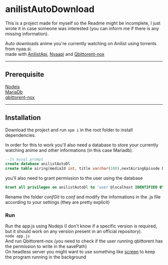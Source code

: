# anilistAutoDownload

This is a project made for myself so the Readme might be incomplete, I just wrote it in case someone was interested (you can inform me if there is any missing information).

Auto downloads anime you're currently watching on Anilist using torrents from nyaa.si.  
made with [AnilistApi](https://anilist.gitbook.io/anilist-apiv2-docs/), [Nyaapi](https://github.com/Kylart/Nyaapi) and [Qbittorent-nox](https://github.com/qbittorrent/qBittorrent/wiki/WebUI-API-(qBittorrent-4.1))

***

## Prerequisite

[Nodejs](https://nodejs.org/en/)  
[MariaDb](https://mariadb.org/)  
[qbittorent-nox](https://github.com/qbittorrent/qBittorrent/wiki)

***

## Installation

Download the project and run `npm i` in the root folder to install dependencies.

In order for this to work you'll also need a database to store your currently watching anime and other informations (in this case Mariadb).

```sql
--In mysql prompt
create database anilistAutoDl
create table airing(mediaId int, title varchar(100),nextAiringEpisode DateTime, downloaded bool);
```

you'll also need to grant permission to the user using the database  

```sql
Grant all privileges on anilistAutoDl to 'user'@localhost IDENTIFIED BY 'password'
```
Rename the folder *confGit* to *conf* and modify the informations in the .js file according to your settings (they are pretty explicit)

### Run

Run the app.js using Nodejs (I don't know if a specific version is required, but it should work on any version present in an official repository).  
`node app.js`  
And run Qbittorent-nox (you need to check if the user running qbittorent has the permission to write in the savePath)  
On headless server you might want to use something like [screen](https://linux.die.net/man/1/screen) to keep the program running in the background
